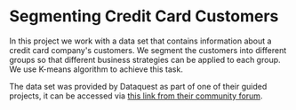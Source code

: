 # Segmenting Credit Card Customers

In this project we work with a data set that contains information about a credit card company's customers. We segment the customers into different groups so that different business strategies can be applied to each group. We use K-means algorithm to achieve this task.

The data set was provided by Dataquest as part of one of their guided projects, it can be accessed via [this link from their community forum](https://community.dataquest.io/uploads/short-url/btjNvirgUxOMStGesJK10Hp9D3B.csv).
